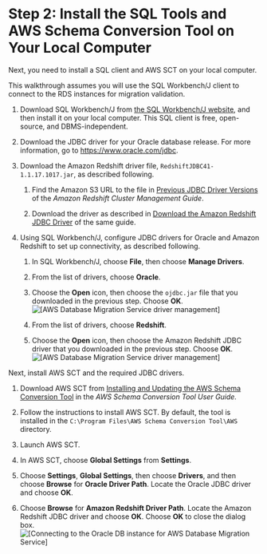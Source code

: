 # Step 2: Install the SQL Tools and AWS Schema Conversion Tool on Your Local Computer<a name="chap-rdsoracle2redshift.steps.installsct"></a>

Next, you need to install a SQL client and AWS SCT on your local computer\.

This walkthrough assumes you will use the SQL Workbench/J client to connect to the RDS instances for migration validation\.

1. Download SQL Workbench/J from [the SQL Workbench/J website](http://www.sql-workbench.net/downloads.html), and then install it on your local computer\. This SQL client is free, open\-source, and DBMS\-independent\.

1. Download the JDBC driver for your Oracle database release\. For more information, go to [https://www\.oracle\.com/jdbc](https://www.oracle.com/jdbc)\.

1. Download the Amazon Redshift driver file, `RedshiftJDBC41-1.1.17.1017.jar`, as described following\.

   1. Find the Amazon S3 URL to the file in [Previous JDBC Driver Versions](https://docs.aws.amazon.com/redshift/latest/mgmt/jdbc-previous-versions.html) of the *Amazon Redshift Cluster Management Guide*\.

   1. Download the driver as described in [Download the Amazon Redshift JDBC Driver](https://docs.aws.amazon.com/redshift/latest/mgmt/configure-jdbc-connection.html#download-jdbc-driver) of the same guide\.

1. Using SQL Workbench/J, configure JDBC drivers for Oracle and Amazon Redshift to set up connectivity, as described following\.

   1. In SQL Workbench/J, choose **File**, then choose **Manage Drivers**\.

   1. From the list of drivers, choose **Oracle**\.

   1. Choose the **Open** icon, then choose the `ojdbc.jar` file that you downloaded in the previous step\. Choose **OK**\.  
![\[AWS Database Migration Service driver management\]](http://docs.aws.amazon.com/dms/latest/sbs/images/sbs-rdsor2redshift7.png)

   1. From the list of drivers, choose **Redshift**\.

   1. Choose the **Open** icon, then choose the Amazon Redshift JDBC driver that you downloaded in the previous step\. Choose **OK**\.  
![\[AWS Database Migration Service driver management\]](http://docs.aws.amazon.com/dms/latest/sbs/images/sbs-rdsor2redshift8.png)

Next, install AWS SCT and the required JDBC drivers\.

1. Download AWS SCT from [Installing and Updating the AWS Schema Conversion Tool](https://docs.aws.amazon.com/SchemaConversionTool/latest/userguide/CHAP_Installing.html) in the *AWS Schema Conversion Tool User Guide\.* 

1. Follow the instructions to install AWS SCT\. By default, the tool is installed in the `C:\Program Files\AWS Schema Conversion Tool\AWS` directory\.

1. Launch AWS SCT\.

1. In AWS SCT, choose **Global Settings** from **Settings**\.

1. Choose **Settings**, **Global Settings**, then choose **Drivers**, and then choose **Browse** for **Oracle Driver Path**\. Locate the Oracle JDBC driver and choose **OK**\.

1. Choose **Browse** for **Amazon Redshift Driver Path**\. Locate the Amazon Redshift JDBC driver and choose **OK**\. Choose **OK** to close the dialog box\.  
![\[Connecting to the Oracle DB instance for AWS Database Migration Service\]](http://docs.aws.amazon.com/dms/latest/sbs/images/sbs-rdsor2redshift8.5.png)